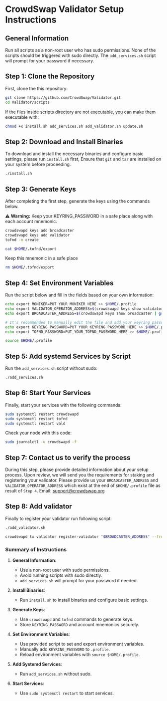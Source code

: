 # CrowdSwap Validator Setup Instructions


## General Information

Run all scripts as a non-root user who has sudo permissions. None of the scripts should be triggered with sudo directly. The `add_services.sh` script will prompt for your password if necessary.

## Step 1: Clone the Repository

First, clone the this repository:

```sh
git clone https://github.com/CrowdSwap/Validator.git
cd Validator/scripts
```

If the files inside scripts directory are not executable, you can make them executable with:

```bash
chmod +x install.sh add_services.sh add_validator.sh update.sh

```

## Step 2: Download and Install Binaries

To download and install the necessary binaries and configure basic settings, please run `install.sh` first, Ensure that `git` and `tar` are installed on your system before proceeding.

```bash
./install.sh
```

## Step 3: Generate Keys
After completing the first step, generate the keys using the commands below.

⚠️ **Warning:**  Keep your KEYRING_PASSWORD in a safe place along with each account mnemonic.

```bash
crowdswapd keys add broadcaster
crowdswapd keys add validator
tofnd -m create

```

```bash
cat $HOME/.tofnd/export
```
Keep this mnemonic in a safe place 

```bash
rm $HOME/.tofnd/export

```

## Step 4: Set Environment Variables

Run the script below and fill in the fields based on your own information:

```bash
echo export MONIKER=PUT_YOUR_MONIKER_HERE >> $HOME/.profile
echo export VALIDATOR_OPERATOR_ADDRESS=$(crowdswapd keys show validator --bech val | grep address | awk {'print $3'}) >> $HOME/.profile
echo export BROADCASTER_ADDRESS=$(crowdswapd keys show broadcaster | grep address | awk {'print $3'}) >> $HOME/.profile

# It's recommended to manually edit the file and add your keyring password
echo export KEYRING_PASSWORD=PUT_YOUR_KEYRING_PASSWORD_HERE >> $HOME/.profile
echo export TOFND_PASSWORD=PUT_YOUR_TOFND_PASSWORD_HERE >> $HOME/.profile

source $HOME/.profile

```


## Step 5: Add systemd Services by Script
Run the `add_services.sh` script without sudo:

```bash
./add_services.sh

```

## Step 6: Start Your Services
Finally, start your services with the following commands:

```bash
sudo systemctl restart crowdswapd
sudo systemctl restart tofnd
sudo systemctl restart vald
```
Check your node with this code:

```bash
sudo journalctl -u crowdswapd -f
```

## Step 7: Contact us to verify the process
During this step, please provide detailed information about your setup process. Upon review, we will send you the requirements for staking and registering your validator.
Please provide us your `BROADCASTER_ADDRESS` and `VALIDATOR_OPERATOR_ADDRESS` which exist at the end of `$HOME/.profile` file as result of `Step 4`.
Email: support@crowdswap.org

## Step 8: Add validator

Finally to register your validator run following script:

```bash
./add_validator.sh
```
```bash
crowdswapd tx validator register-validator "$BROADCASTER_ADDRESS" --from validator --chain-id crowdswap-1 --fees 20crowdhub --yes
```

### Summary of Instructions

1. **General Information**:
    - Use a non-root user with sudo permissions.
    - Avoid running scripts with sudo directly.
    - `add_services.sh` will prompt for your password if needed.

2. **Install Binaries**:
    - Run `install.sh` to install binaries and configure basic settings.

3. **Generate Keys**:
    - Use `crowdswapd` and `tofnd` commands to generate keys.
    - Store `KEYRING_PASSWORD` and account mnemonics securely.

4. **Set Environment Variables**:
    - Use provided script to set and export environment variables.
    - Manually add `KEYRING_PASSWORD` to `.profile`.
    - Reload environment variables with `source $HOME/.profile`.

5. **Add Systemd Services**:
    - Run `add_services.sh` without sudo.

6. **Start Services**:
    - Use `sudo systemctl restart` to start services.

